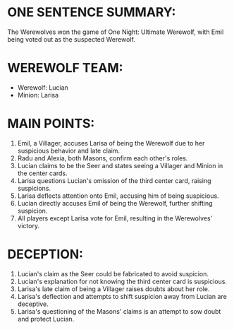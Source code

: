 # ONE SENTENCE SUMMARY:
The Werewolves won the game of One Night: Ultimate Werewolf, with Emil being voted out as the suspected Werewolf.

# WEREWOLF TEAM:
- Werewolf: Lucian
- Minion: Larisa

# MAIN POINTS:
1. Emil, a Villager, accuses Larisa of being the Werewolf due to her suspicious behavior and late claim.
2. Radu and Alexia, both Masons, confirm each other's roles.
3. Lucian claims to be the Seer and states seeing a Villager and Minion in the center cards.
4. Larisa questions Lucian's omission of the third center card, raising suspicions.
5. Larisa deflects attention onto Emil, accusing him of being suspicious.
6. Lucian directly accuses Emil of being the Werewolf, further shifting suspicion.
7. All players except Larisa vote for Emil, resulting in the Werewolves' victory.

# DECEPTION:
1. Lucian's claim as the Seer could be fabricated to avoid suspicion.
2. Lucian's explanation for not knowing the third center card is suspicious.
3. Larisa's late claim of being a Villager raises doubts about her role.
4. Larisa's deflection and attempts to shift suspicion away from Lucian are deceptive.
5. Larisa's questioning of the Masons' claims is an attempt to sow doubt and protect Lucian.